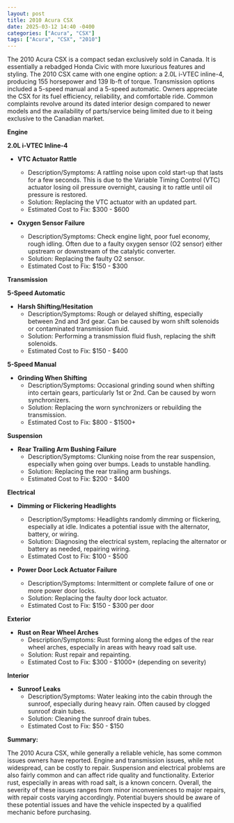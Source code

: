 ```yaml
---
layout: post
title: 2010 Acura CSX
date: 2025-03-12 14:40 -0400
categories: ["Acura", "CSX"]
tags: ["Acura", "CSX", "2010"]
---
```

The 2010 Acura CSX is a compact sedan exclusively sold in Canada. It is essentially a rebadged Honda Civic with more luxurious features and styling. The 2010 CSX came with one engine option: a 2.0L i-VTEC inline-4, producing 155 horsepower and 139 lb-ft of torque. Transmission options included a 5-speed manual and a 5-speed automatic. Owners appreciate the CSX for its fuel efficiency, reliability, and comfortable ride. Common complaints revolve around its dated interior design compared to newer models and the availability of parts/service being limited due to it being exclusive to the Canadian market.

**Engine**

**2.0L i-VTEC Inline-4**

*   **VTC Actuator Rattle**
    *   Description/Symptoms: A rattling noise upon cold start-up that lasts for a few seconds. This is due to the Variable Timing Control (VTC) actuator losing oil pressure overnight, causing it to rattle until oil pressure is restored.
    *   Solution: Replacing the VTC actuator with an updated part.
    *   Estimated Cost to Fix: $300 - $600

*   **Oxygen Sensor Failure**
    *   Description/Symptoms: Check engine light, poor fuel economy, rough idling. Often due to a faulty oxygen sensor (O2 sensor) either upstream or downstream of the catalytic converter.
    *   Solution: Replacing the faulty O2 sensor.
    *   Estimated Cost to Fix: $150 - $300

**Transmission**

**5-Speed Automatic**

*   **Harsh Shifting/Hesitation**
    *   Description/Symptoms: Rough or delayed shifting, especially between 2nd and 3rd gear. Can be caused by worn shift solenoids or contaminated transmission fluid.
    *   Solution: Performing a transmission fluid flush, replacing the shift solenoids.
    *   Estimated Cost to Fix: $150 - $400

**5-Speed Manual**
*   **Grinding When Shifting**
    *   Description/Symptoms: Occasional grinding sound when shifting into certain gears, particularly 1st or 2nd. Can be caused by worn synchronizers.
    *   Solution: Replacing the worn synchronizers or rebuilding the transmission.
    *   Estimated Cost to Fix: $800 - $1500+

**Suspension**

*   **Rear Trailing Arm Bushing Failure**
    *   Description/Symptoms: Clunking noise from the rear suspension, especially when going over bumps. Leads to unstable handling.
    *   Solution: Replacing the rear trailing arm bushings.
    *   Estimated Cost to Fix: $200 - $400

**Electrical**

*   **Dimming or Flickering Headlights**
    *   Description/Symptoms: Headlights randomly dimming or flickering, especially at idle. Indicates a potential issue with the alternator, battery, or wiring.
    *   Solution: Diagnosing the electrical system, replacing the alternator or battery as needed, repairing wiring.
    *   Estimated Cost to Fix: $100 - $500

*   **Power Door Lock Actuator Failure**
    *   Description/Symptoms: Intermittent or complete failure of one or more power door locks.
    *   Solution: Replacing the faulty door lock actuator.
    *   Estimated Cost to Fix: $150 - $300 per door

**Exterior**

*   **Rust on Rear Wheel Arches**
    *   Description/Symptoms: Rust forming along the edges of the rear wheel arches, especially in areas with heavy road salt use.
    *   Solution: Rust repair and repainting.
    *   Estimated Cost to Fix: $300 - $1000+ (depending on severity)

**Interior**

*   **Sunroof Leaks**
    *   Description/Symptoms: Water leaking into the cabin through the sunroof, especially during heavy rain. Often caused by clogged sunroof drain tubes.
    *   Solution: Cleaning the sunroof drain tubes.
    *   Estimated Cost to Fix: $50 - $150

**Summary:**

The 2010 Acura CSX, while generally a reliable vehicle, has some common issues owners have reported. Engine and transmission issues, while not widespread, can be costly to repair. Suspension and electrical problems are also fairly common and can affect ride quality and functionality. Exterior rust, especially in areas with road salt, is a known concern. Overall, the severity of these issues ranges from minor inconveniences to major repairs, with repair costs varying accordingly. Potential buyers should be aware of these potential issues and have the vehicle inspected by a qualified mechanic before purchasing.

